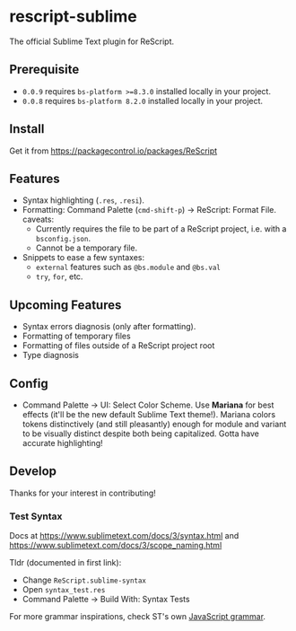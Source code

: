 # rescript-sublime

The official Sublime Text plugin for ReScript.

## Prerequisite

- `0.0.9` requires `bs-platform >=8.3.0` installed locally in your project.
- `0.0.8` requires `bs-platform 8.2.0` installed locally in your project.

## Install

Get it from https://packagecontrol.io/packages/ReScript

## Features

- Syntax highlighting (`.res`, `.resi`).
- Formatting: Command Palette (`cmd-shift-p`) -> ReScript: Format File. caveats:
  - Currently requires the file to be part of a ReScript project, i.e. with a `bsconfig.json`.
  - Cannot be a temporary file.
- Snippets to ease a few syntaxes:
  - `external` features such as `@bs.module` and `@bs.val`
  - `try`, `for`, etc.

## Upcoming Features

- Syntax errors diagnosis (only after formatting).
- Formatting of temporary files
- Formatting of files outside of a ReScript project root
- Type diagnosis

## Config

- Command Palette -> UI: Select Color Scheme. Use **Mariana** for best effects (it'll be the new default Sublime Text theme!). Mariana colors tokens distinctively (and still pleasantly) enough for module and variant to be visually distinct despite both being capitalized. Gotta have accurate highlighting!

<!-- - Open this repo's `Default.sublime-settings`, put in the absolute path to the formatter exe in `optionalGlobalFormatter`. -->

<!-- To format: cmd-shift-r -->

## Develop

Thanks for your interest in contributing!

### Test Syntax

Docs at https://www.sublimetext.com/docs/3/syntax.html and https://www.sublimetext.com/docs/3/scope_naming.html

Tldr (documented in first link):

- Change `ReScript.sublime-syntax`
- Open `syntax_test.res`
- Command Palette -> Build With: Syntax Tests

For more grammar inspirations, check ST's own [JavaScript grammar](https://github.com/sublimehq/Packages/blob/2c66f1fdea0dbc74aaa3b1c2f904040e9c1aaefa/JavaScript/JavaScript.sublime-syntax).